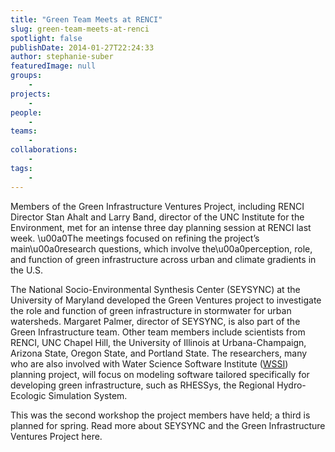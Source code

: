 ```yaml
---
title: "Green Team Meets at RENCI"
slug: green-team-meets-at-renci
spotlight: false
publishDate: 2014-01-27T22:24:33
author: stephanie-suber
featuredImage: null
groups:
    - 
projects:
    - 
people:
    - 
teams: 
    - 
collaborations:
    - 
tags:
    - 
---
```

<p>Members of the Green Infrastructure Ventures Project, including RENCI Director Stan Ahalt and Larry Band, director of the UNC Institute for the Environment, met for an intense three day planning session at RENCI last week. \u00a0The meetings focused on refining the project&#8217;s main\u00a0research questions, which involve the\u00a0perception, role, and function of green infrastructure across urban and climate gradients in the U.S.</p>
<p>The National Socio-Environmental Synthesis Center (SEYSYNC) at the University of Maryland developed the Green Ventures project to investigate the role and function of green infrastructure in stormwater for urban watersheds. Margaret Palmer, director of SEYSYNC, is also part of the Green Infrastructure team. Other team members include scientists from RENCI, UNC Chapel Hill, the University of Illinois at Urbana-Champaign, Arizona State, Oregon State, and Portland State. The researchers, many who are also involved with Water Science Software Institute (<a title="WSSI" href="http://www.renci.org/research/water-science-software-institute/">WSSI</a>) planning project, will focus on modeling software tailored specifically for developing green infrastructure, such as RHESSys, the Regional Hydro-Ecologic Simulation System.</p>
<p>This was the second workshop the project members have held; a third is planned for spring. Read more about SEYSYNC and the Green Infrastructure Ventures Project here.</p>
<!-- AddThis Advanced Settings generic via filter on the_content --><!-- AddThis Share Buttons generic via filter on the_content -->

